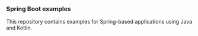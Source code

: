### Spring Boot examples

This repository contains examples for Spring-based applications using Java and Kotlin.